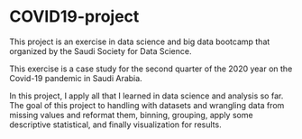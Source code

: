 # COVID19-project
This project is an exercise in data science and big data bootcamp that organized by the Saudi Society for Data Science.

This exercise is a case study for the second quarter of the 2020 year on the Covid-19 pandemic in Saudi Arabia.

In this project, I apply all that I learned in data science and analysis so far.
The goal of this project to handling with datasets and wrangling data from missing values and reformat them, binning, grouping, apply some descriptive statistical, and finally visualization for results.

